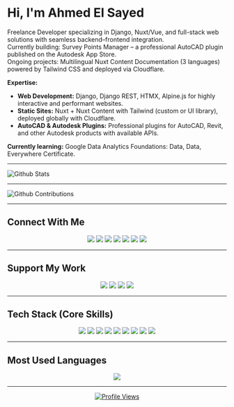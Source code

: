 # Hi, I'm Ahmed El Sayed

Freelance Developer specializing in Django, Nuxt/Vue, and full-stack web solutions with seamless backend–frontend integration.  
Currently building: Survey Points Manager – a professional AutoCAD plugin published on the Autodesk App Store.  
Ongoing projects: Multilingual Nuxt Content Documentation (3 languages) powered by Tailwind CSS and deployed via Cloudflare.

**Expertise:**

- **Web Development:** Django, Django REST, HTMX, Alpine.js for highly interactive and performant websites.  
- **Static Sites:** Nuxt + Nuxt Content with Tailwind (custom or UI library), deployed globally with Cloudflare.  
- **AutoCAD & Autodesk Plugins:** Professional plugins for AutoCAD, Revit, and other Autodesk products with available APIs.

**Currently learning:** Google Data Analytics Foundations: Data, Data, Everywhere Certificate.

---

![Github Stats](https://greptile-stats.vercel.app/api/widget/MrAhmedElsayed/stats)

---

![Github Contributions](https://greptile-stats.vercel.app/api/widget/MrAhmedElsayed/contributions)

---

## Connect With Me
<p align="center">
<a href="https://facebook.com/ahmeddevelops"><img src="https://img.shields.io/badge/Facebook-%231877F2.svg?logo=Facebook&logoColor=white"></a>
<a href="https://instagram.com/ahmed_abdel_bari007"><img src="https://img.shields.io/badge/Instagram-%23E4405F.svg?logo=Instagram&logoColor=white"></a>
<a href="https://linkedin.com/in/ahmed-sayed-dev"><img src="https://img.shields.io/badge/LinkedIn-%230077B5.svg?logo=linkedin&logoColor=white"></a>
<a href="https://medium.com/@ahmedsayed551991"><img src="https://img.shields.io/badge/Medium-12100E?logo=medium&logoColor=white"></a>
<a href="https://stackoverflow.com/users/mrahmedelsayed"><img src="https://img.shields.io/badge/-Stackoverflow-FE7A16?logo=stack-overflow&logoColor=white"></a>
<a href="https://x.com/ahmedsayed55191"><img src="https://img.shields.io/badge/X-black.svg?logo=X&logoColor=white"></a>
<a href="https://youtube.com/@digitaldata-surveying"><img src="https://img.shields.io/badge/YouTube-%23FF0000.svg?logo=YouTube&logoColor=white"></a>
</p>

---

## Support My Work
<p align="center">
<a href="https://buymeacoffee.com/ahmedelsayed"><img src="https://img.shields.io/badge/Buy%20Me%20a%20Coffee-ffdd00?style=for-the-badge&logo=buy-me-a-coffee&logoColor=black"></a>  
<a href="https://paypal.me/551991"><img src="https://img.shields.io/badge/PayPal-00457C?style=for-the-badge&logo=paypal&logoColor=white"></a>  
<a href="https://patreon.com/MrAhmedElsayed"><img src="https://img.shields.io/badge/Patreon-F96854?style=for-the-badge&logo=patreon&logoColor=white"></a>  
<a href="https://ko-fi.com/mrahmedelsayed"><img src="https://img.shields.io/badge/Ko--fi-F16061?style=for-the-badge&logo=ko-fi&logoColor=white"></a>  
</p>

---

## Tech Stack (Core Skills)
<p align="center">
<img src="https://img.shields.io/badge/python-3670A0?style=flat&logo=python&logoColor=ffdd54"> 
<img src="https://img.shields.io/badge/django-%23092E20.svg?style=flat&logo=django&logoColor=white"> 
<img src="https://img.shields.io/badge/Nuxt-002E3B?style=flat&logo=nuxt.js&logoColor=#00DC82"> 
<img src="https://img.shields.io/badge/Vue.js-35495E?style=flat&logo=vuedotjs&logoColor=4FC08D"> 
<img src="https://img.shields.io/badge/tailwindcss-%2338B2AC.svg?style=flat&logo=tailwind-css&logoColor=white"> 
<img src="https://img.shields.io/badge/c%23-%23239120.svg?style=flat&logo=csharp&logoColor=white"> 
<img src="https://img.shields.io/badge/postgres-%23316192.svg?style=flat&logo=postgresql&logoColor=white"> 
<img src="https://img.shields.io/badge/docker-%230db7ed.svg?style=flat&logo=docker&logoColor=white"> 
<img src="https://img.shields.io/badge/AWS-%23FF9900.svg?style=flat&logo=amazon-aws&logoColor=white"> 
</p>

---

## Most Used Languages
<p align="center">
  <img src="https://github-readme-stats.vercel.app/api/top-langs/?username=MrAhmedElsayed&theme=catppuccin_latte" />
</p>

---

<p align="center">
  <a href="https://hits.sh/github.com/MrAhmedElsayed/">
    <img alt="Profile Views" src="https://hits.sh/github.com/MrAhmedElsayed.svg?style=flat-square&label=Profile%20Views&color=ffb86c&labelColor=f5f5f5"/>
  </a>
</p>
